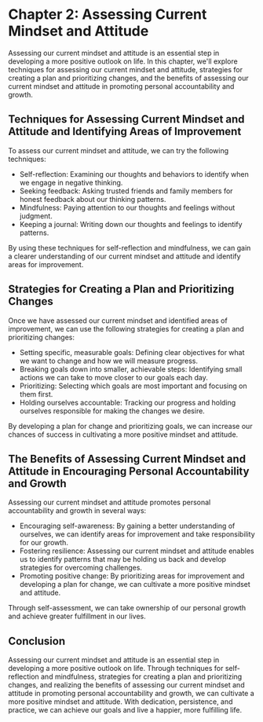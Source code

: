 Chapter 2: Assessing Current Mindset and Attitude
=================================================

Assessing our current mindset and attitude is an essential step in developing a more positive outlook on life. In this chapter, we'll explore techniques for assessing our current mindset and attitude, strategies for creating a plan and prioritizing changes, and the benefits of assessing our current mindset and attitude in promoting personal accountability and growth.

Techniques for Assessing Current Mindset and Attitude and Identifying Areas of Improvement
------------------------------------------------------------------------------------------

To assess our current mindset and attitude, we can try the following techniques:

* Self-reflection: Examining our thoughts and behaviors to identify when we engage in negative thinking.
* Seeking feedback: Asking trusted friends and family members for honest feedback about our thinking patterns.
* Mindfulness: Paying attention to our thoughts and feelings without judgment.
* Keeping a journal: Writing down our thoughts and feelings to identify patterns.

By using these techniques for self-reflection and mindfulness, we can gain a clearer understanding of our current mindset and attitude and identify areas for improvement.

Strategies for Creating a Plan and Prioritizing Changes
-------------------------------------------------------

Once we have assessed our current mindset and identified areas of improvement, we can use the following strategies for creating a plan and prioritizing changes:

* Setting specific, measurable goals: Defining clear objectives for what we want to change and how we will measure progress.
* Breaking goals down into smaller, achievable steps: Identifying small actions we can take to move closer to our goals each day.
* Prioritizing: Selecting which goals are most important and focusing on them first.
* Holding ourselves accountable: Tracking our progress and holding ourselves responsible for making the changes we desire.

By developing a plan for change and prioritizing goals, we can increase our chances of success in cultivating a more positive mindset and attitude.

The Benefits of Assessing Current Mindset and Attitude in Encouraging Personal Accountability and Growth
--------------------------------------------------------------------------------------------------------

Assessing our current mindset and attitude promotes personal accountability and growth in several ways:

* Encouraging self-awareness: By gaining a better understanding of ourselves, we can identify areas for improvement and take responsibility for our growth.
* Fostering resilience: Assessing our current mindset and attitude enables us to identify patterns that may be holding us back and develop strategies for overcoming challenges.
* Promoting positive change: By prioritizing areas for improvement and developing a plan for change, we can cultivate a more positive mindset and attitude.

Through self-assessment, we can take ownership of our personal growth and achieve greater fulfillment in our lives.

Conclusion
----------

Assessing our current mindset and attitude is an essential step in developing a more positive outlook on life. Through techniques for self-reflection and mindfulness, strategies for creating a plan and prioritizing changes, and realizing the benefits of assessing our current mindset and attitude in promoting personal accountability and growth, we can cultivate a more positive mindset and attitude. With dedication, persistence, and practice, we can achieve our goals and live a happier, more fulfilling life.

